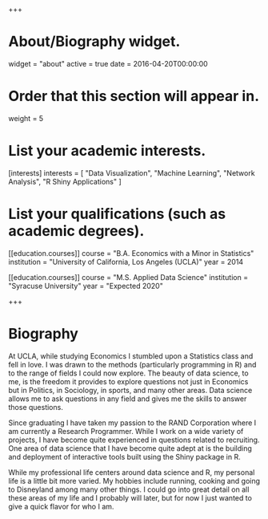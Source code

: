 +++
# About/Biography widget.
widget = "about"
active = true
date = 2016-04-20T00:00:00

# Order that this section will appear in.
weight = 5

# List your academic interests.
[interests]
  interests = [
    "Data Visualization",
    "Machine Learning",
    "Network Analysis",
    "R Shiny Applications"
  ]

# List your qualifications (such as academic degrees).
[[education.courses]]
  course = "B.A. Economics with a Minor in Statistics"
  institution = "University of California, Los Angeles (UCLA)"
  year = 2014

[[education.courses]]
  course = "M.S. Applied Data Science"
  institution = "Syracuse University"
  year = "Expected 2020"
 
+++

# Biography

At UCLA, while studying Economics I stumbled upon a Statistics class and fell in love. I was drawn to the methods (particularly programming in R) and to the range of fields I could now explore. The beauty of data science, to me, is the freedom it provides to explore questions not just in Economics but in Politics, in Sociology, in sports, and many other areas. Data science allows me to ask questions in any field and gives me the skills to answer those questions. 

Since graduating I have taken my passion to the RAND Corporation where I am currently a Research Programmer. While I work on a wide variety of projects, I have become quite experienced in questions related to recruiting. One area of data science that I have become quite adept at is the building and deployment of interactive tools built using the Shiny package in R.

While my professional life centers around data science and R, my personal life is a little bit more varied. My hobbies include running, cooking and going to Disneyland among many other things. I could go into great detail on all these areas of my life and I probably will later, but for now I just wanted to give a quick flavor for who I am.